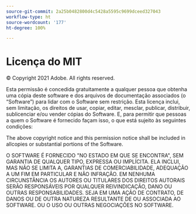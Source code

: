 ```yaml
---
source-git-commit: 2a25b0482800d4c5428a5595c9699dceed327043
workflow-type: ht
source-wordcount: '177'
ht-degree: 100%

---
```

# Licença do MIT

© Copyright 2021 Adobe. All rights reserved.

Esta permissão é concedida gratuitamente a qualquer pessoa que obtenha uma cópia deste software e dos arquivos de documentação associados (o “Software”) para lidar com o Software sem restrição. Esta licença inclui, sem limitação, os direitos de usar, copiar, editar, mesclar, publicar, distribuir, sublicenciar e/ou vender cópias do Software. E, para permitir que pessoas a quem o Software é fornecido façam isso, o que está sujeito às seguintes condições:

The above copyright notice and this permission notice shall be included in allcopies or substantial portions of the Software.

O SOFTWARE É FORNECIDO &quot;NO ESTADO EM QUE SE ENCONTRA&quot;, SEM GARANTIA DE QUALQUER TIPO, EXPRESSA OU IMPLÍCITA. ELA INCLUI, MAS NÃO SE LIMITA A, GARANTIAS DE COMERCIABILIDADE, ADEQUAÇÃO A UM FIM EM PARTICULAR E NÃO INFRAÇÃO. EM NENHUMA CIRCUNSTÂNCIA OS AUTORES OU TITULARES DOS DIREITOS AUTORAIS SERÃO RESPONSÁVEIS POR QUALQUER REIVINDICAÇÃO, DANO OU OUTRAS RESPONSABILIDADES. SEJA EM UMA AÇÃO DE CONTRATO, DE DANOS OU DE OUTRA NATUREZA RESULTANTE DE OU ASSOCIADA AO SOFTWARE. OU O USO OU OUTRAS NEGOCIAÇÕES NO SOFTWARE.

